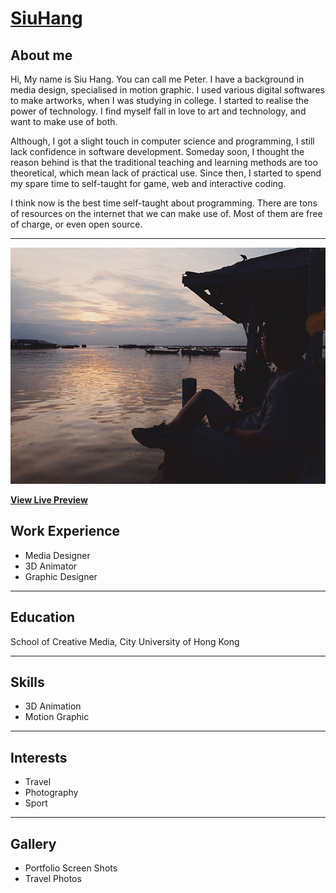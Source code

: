 # [SiuHang](https://wshwsh.me)

## About me
Hi, My name is Siu Hang. You can call me Peter. I have a background in media design, specialised in motion graphic. I used various digital softwares to make artworks, when I was studying in college. I started to realise the power of technology. I find myself fall in love to art and technology, and want to make use of both.

Although, I got a slight touch in computer science and programming, I still lack confidence in software development. Someday soon, I thought the reason behind is that the traditional teaching and learning methods are too theoretical, which mean lack of practical use. Since then, I started to spend my spare time to self-taught for game, web and interactive coding.

I think now is the best time self-taught about programming. There are tons of resources on the internet that we can make use of. Most of them are free of charge, or even open source.
***
[![Resume Preview](img/profile_pic_2_sml.jpg)](https://wshwsh.me)

**[View Live Preview](https://wshwsh.me)**

## Work Experience
* Media Designer
* 3D Animator
* Graphic Designer
***

## Education
School of Creative Media, City University of Hong Kong
***

## Skills
* 3D Animation
* Motion Graphic
***

## Interests
* Travel
* Photography
* Sport
***

## Gallery
* Portfolio Screen Shots
* Travel Photos
